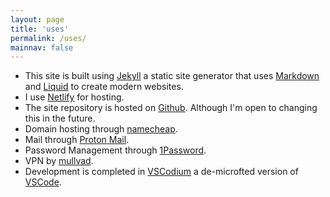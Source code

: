 ```yaml
---
layout: page
title: 'uses'
permalink: /uses/
mainnav: false
---
```


* This site is built using [Jekyll] a static site generator that uses [Markdown] and [Liquid] to create modern websites. 
* I use [Netlify] for hosting.
* The site repository is hosted on [Github]. Although I'm open to changing this in the future.
* Domain hosting through [namecheap].
* Mail through [Proton Mail].
* Password Management through [1Password].
* VPN by [mullvad].
* Development is completed in [VSCodium] a de-microfted version of [VSCode].

[Jekyll]: https://jekyllrb.com
[Markdown]: https://daringfireball.net/projects/markdown/
[Liquid]: https://github.com/Shopify/liquid/wiki
[Netlify]: https://netlify.com
[Github]: https://github.com
[now]: /now
[last.fm]: https://last.fm
[my]: https://hachyderm.io/@eeentropyyy
[Mastodon]: https://joinmastodon.org/
[Cassidy]: https://cassidyjames.com/blog/fediverse-blog-comments-mastodon/
[VSCodium]: https://vscodium.com/
[VSCode]: https://code.visualstudio.com/
[Google  Fonts]: https://fonts.google.com/
[namecheap]: https://www.namecheap.com/
[Proton Mail]: https://proton.me/mail
[1Password]: https://1password.com/
[Mullvad]: https://mullvad.net